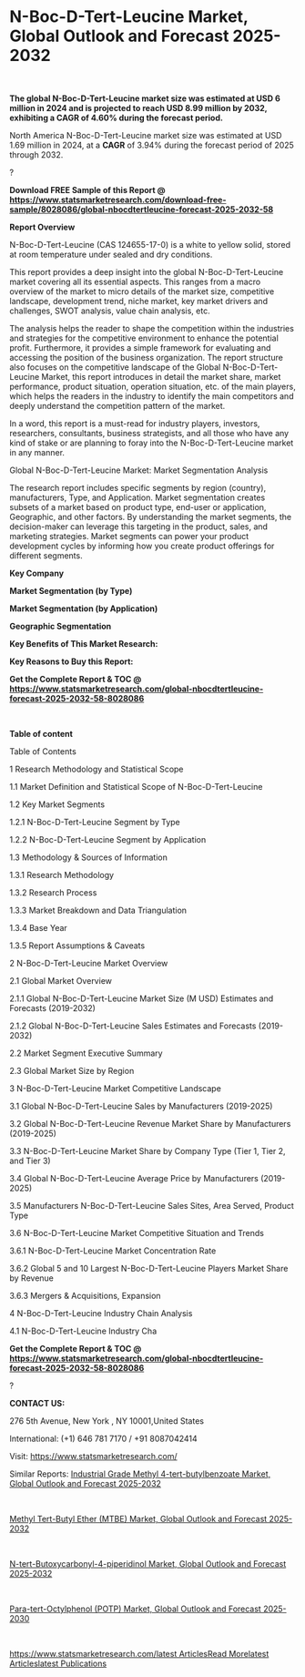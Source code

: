 <h1>N-Boc-D-Tert-Leucine Market, Global Outlook and Forecast 2025-2032</h1><br/><p><strong>The global N-Boc-D-Tert-Leucine market size was estimated at USD 6 million in 2024 and is projected to reach USD 8.99 million by 2032, exhibiting a <strong>CAGR</strong> of 4.60% during the forecast period.</strong></p>
 
 
 
 <p>North America N-Boc-D-Tert-Leucine market size was estimated at USD 1.69 million in 2024, at a <strong>CAGR</strong> of 3.94% during the forecast period of 2025 through 2032.</p>
 
 
 
 <p>? </p>
 
 
 
 <p><strong>Download FREE Sample of this Report @ <a href="https://www.statsmarketresearch.com/download-free-sample/8028086/global-nbocdtertleucine-forecast-2025-2032-58">https://www.statsmarketresearch.com/download-free-sample/8028086/global-nbocdtertleucine-forecast-2025-2032-58</a></strong></p>
 
 
 
 <p><strong>Report Overview</strong></p>
 
 
 
 <p>N-Boc-D-Tert-Leucine (CAS 124655-17-0) is a white to yellow solid, stored at room temperature under sealed and dry conditions.</p>
 
 
 
 <p>This report provides a deep insight into the global N-Boc-D-Tert-Leucine market covering all its essential aspects. This ranges from a macro overview of the market to micro details of the market size, competitive landscape, development trend, niche market, key market drivers and challenges, SWOT analysis, value chain analysis, etc.</p>
 
 
 
 <p>The analysis helps the reader to shape the competition within the industries and strategies for the competitive environment to enhance the potential profit. Furthermore, it provides a simple framework for evaluating and accessing the position of the business organization. The report structure also focuses on the competitive landscape of the Global N-Boc-D-Tert-Leucine Market, this report introduces in detail the market share, market performance, product situation, operation situation, etc. of the main players, which helps the readers in the industry to identify the main competitors and deeply understand the competition pattern of the market.</p>
 
 
 
 <p>In a word, this report is a must-read for industry players, investors, researchers, consultants, business strategists, and all those who have any kind of stake or are planning to foray into the N-Boc-D-Tert-Leucine market in any manner.</p>
 
 
 
 <p>Global N-Boc-D-Tert-Leucine Market: Market Segmentation Analysis</p>
 
 
 
 <p>The research report includes specific segments by region (country), manufacturers, Type, and Application. Market segmentation creates subsets of a market based on product type, end-user or application, Geographic, and other factors. By understanding the market segments, the decision-maker can leverage this targeting in the product, sales, and marketing strategies. Market segments can power your product development cycles by informing how you create product offerings for different segments.</p>
 
 
 
 <p><strong>Key Company</strong></p>
 
 
 
 <p><strong>Market Segmentation (by Type)</strong></p>
 
 
 
 <p><strong>Market Segmentation (<strong>by Application</strong>)</strong></p>
 
 
 
 <p><strong>Geographic Segmentation</strong></p>
 
 
 
 <p><strong>Key Benefits of This Market Research:</strong></p>
 
 
 
 <p><strong>Key <strong>Reasons to Buy</strong> this Report:</strong></p>
 
 
 
 <div><b>Get the Complete Report & TOC @ <a href="https://www.statsmarketresearch.com/global-nbocdtertleucine-forecast-2025-2032-58-8028086">https://www.statsmarketresearch.com/global-nbocdtertleucine-forecast-2025-2032-58-8028086</a></b></div>
 
 
 
 <p><br />
 
 <b>Table of content</b></p>
 
 
 
 <p>Table of Contents<br />
 
 1 Research Methodology and Statistical Scope<br />
 
 1.1 Market Definition and Statistical Scope of N-Boc-D-Tert-Leucine<br />
 
 1.2 Key Market Segments<br />
 
 1.2.1 N-Boc-D-Tert-Leucine Segment by Type<br />
 
 1.2.2 N-Boc-D-Tert-Leucine Segment by Application<br />
 
 1.3 Methodology & Sources of Information<br />
 
 1.3.1 Research Methodology<br />
 
 1.3.2 Research Process<br />
 
 1.3.3 Market Breakdown and Data Triangulation<br />
 
 1.3.4 Base Year<br />
 
 1.3.5 Report Assumptions & Caveats<br />
 
 2 N-Boc-D-Tert-Leucine Market Overview<br />
 
 2.1 Global Market Overview<br />
 
 2.1.1 Global N-Boc-D-Tert-Leucine Market Size (M USD) Estimates and Forecasts (2019-2032)<br />
 
 2.1.2 Global N-Boc-D-Tert-Leucine Sales Estimates and Forecasts (2019-2032)<br />
 
 2.2 Market Segment Executive Summary<br />
 
 2.3 Global Market Size by Region<br />
 
 3 N-Boc-D-Tert-Leucine Market Competitive Landscape<br />
 
 3.1 Global N-Boc-D-Tert-Leucine Sales by Manufacturers (2019-2025)<br />
 
 3.2 Global N-Boc-D-Tert-Leucine Revenue Market Share by Manufacturers (2019-2025)<br />
 
 3.3 N-Boc-D-Tert-Leucine Market Share by Company Type (Tier 1, Tier 2, and Tier 3)<br />
 
 3.4 Global N-Boc-D-Tert-Leucine Average Price by Manufacturers (2019-2025)<br />
 
 3.5 Manufacturers N-Boc-D-Tert-Leucine Sales Sites, Area Served, Product Type<br />
 
 3.6 N-Boc-D-Tert-Leucine Market Competitive Situation and Trends<br />
 
 3.6.1 N-Boc-D-Tert-Leucine Market Concentration Rate<br />
 
 3.6.2 Global 5 and 10 Largest N-Boc-D-Tert-Leucine Players Market Share by Revenue<br />
 
 3.6.3 Mergers & Acquisitions, Expansion<br />
 
 4 N-Boc-D-Tert-Leucine Industry Chain Analysis<br />
 
 4.1 N-Boc-D-Tert-Leucine Industry Cha</p>
 
 
 
 <div><b>Get the Complete Report & TOC @ <a href="https://www.statsmarketresearch.com/global-nbocdtertleucine-forecast-2025-2032-58-8028086">https://www.statsmarketresearch.com/global-nbocdtertleucine-forecast-2025-2032-58-8028086</a></b></div>
 
 
 
 <p>? </p>
 
 
 
 <p><b>CONTACT US:</b><br />
 
 276 5th Avenue, New York , NY 10001,United States<br />
 
 International: (+1) 646 781 7170 / +91 8087042414<br />
 
 Visit: <a href="https://www.statsmarketresearch.com/">https://www.statsmarketresearch.com/</a><br />
 
 Similar Reports: <a href="https://www.statsmarketresearch.com/global-nbocdtertleucine-forecast-2025-2032-58-8028086">Industrial Grade Methyl 4-tert-butylbenzoate Market, Global Outlook and Forecast 2025-2032</a><br />
 
 <br />
 
 <a href="https://www.statsmarketresearch.com/global-nbocdtertleucine-forecast-2025-2032-58-8028086">Methyl Tert-Butyl Ether (MTBE) Market, Global Outlook and Forecast 2025-2032</a><br />
 
 <br />
 
 <a href="https://www.statsmarketresearch.com/global-nbocdtertleucine-forecast-2025-2032-58-8028086">N-tert-Butoxycarbonyl-4-piperidinol Market, Global Outlook and Forecast 2025-2032</a><br />
 
 <br />
 
 <a href="https://www.statsmarketresearch.com/global-nbocdtertleucine-forecast-2025-2032-58-8028086">Para-tert-Octylphenol (POTP) Market, Global Outlook and Forecast 2025-2030</a><br />
 
 <br />
 
 <a href="https://gyeongbokgung.com">https://www.statsmarketresearch.com/</a><a href="https://hallyeomaritime.com">latest Articles</a><a href="https://jingwansa.com">Read More</a><a href="https://nguoiviet.jp/">latest Articles</a><a href="https://www.intelmarketresearch.com/">latest Publications</a></p>